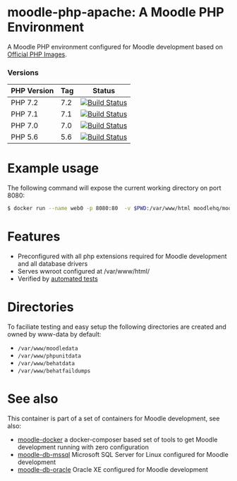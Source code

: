 # moodle-php-apache: A Moodle PHP Environment

A Moodle PHP environment configured for Moodle development based on [Official PHP Images](https://hub.docker.com/_/php/).

### Versions

| PHP Version  | Tag | Status |
|--------------|-----|--------|
| PHP 7.2 | 7.2 | [![Build Status](https://travis-ci.org/moodlehq/moodle-php-apache.svg?branch=php72)](https://travis-ci.org/moodlehq/moodle-php-apache)|
| PHP 7.1 | 7.1 | [![Build Status](https://travis-ci.org/moodlehq/moodle-php-apache.svg?branch=php71)](https://travis-ci.org/moodlehq/moodle-php-apache)|
| PHP 7.0 | 7.0 | [![Build Status](https://travis-ci.org/moodlehq/moodle-php-apache.svg?branch=php70)](https://travis-ci.org/moodlehq/moodle-php-apache)|
|PHP 5.6 | 5.6 | [![Build Status](https://travis-ci.org/moodlehq/moodle-php-apache.svg?branch=php56)](https://travis-ci.org/moodlehq/moodle-php-apache)|

# Example usage
The following command will expose the current working directory on port 8080:
```bash
$ docker run --name web0 -p 8080:80  -v $PWD:/var/www/html moodlehq/moodle-php-apache:7.1
```

# Features

* Preconfigured with all php extensions required for Moodle development and all database drivers
* Serves wwroot configured at /var/www/html/
* Verified by [automated tests](https://travis-ci.org/moodlehq/moodle-php-apache)

# Directories

To faciliate testing and easy setup the following directories are created and owned by www-data by default:
* `/var/www/moodledata`
* `/var/www/phpunitdata`
* `/var/www/behatdata`
* `/var/www/behatfaildumps`


# See also
This container is part of a set of containers for Moodle development, see also:
* [moodle-docker](https://github.com/moodlehq/moodle-docker) a docker-composer based set of tools to get Moodle development running with zero configuration
* [moodle-db-mssql](https://github.com/moodlehq/moodle-db-mssql) Microsoft SQL Server for Linux configured for Moodle development
* [moodle-db-oracle](https://github.com/moodlehq/moodle-db-oracle) Oracle XE configured for Moodle development
